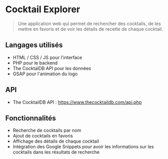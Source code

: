 # Cocktail Explorer

> Une application web qui permet de rechercher des cocktails, de les mettre en favoris et de voir les détails de recette de chaque cocktail.

## Langages utilisés
- HTML / CSS / JS pour l'interface
- PHP pour le backend
- The CocktalDB API pour les données
- GSAP pour l'animation du logo

## API
- The CocktailDB API : https://www.thecocktaildb.com/api.php

## Fonctionnalités
- Recherche de cocktails par nom
- Ajout de cocktails en favoris
- Affichage des détails de chaque cocktail
- Intégration des Google Snippets pour avoir les informations sur les cocktails dans les résultats de recherche